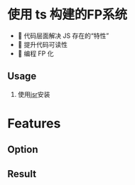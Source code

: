 # 使用 ts 构建的FP系统
- 🚀 代码层面解决 JS 存在的“特性”
- 🚀 提升代码可读性
- 🚀 编程 FP 化

## Usage
1. 使用[jsr](https://jsr.io/@chzky/fp)安装


# Features

## Option

## Result


